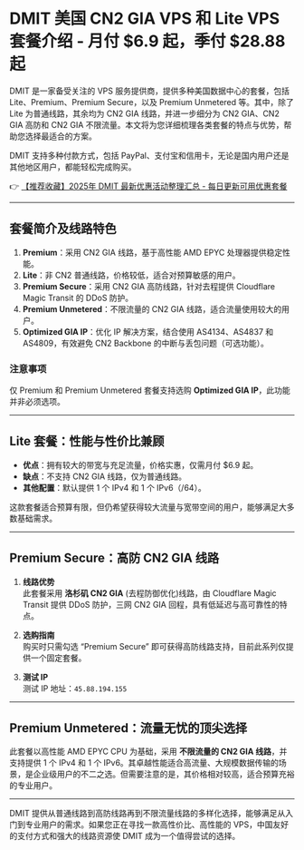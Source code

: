 # DMIT 美国 CN2 GIA VPS 和 Lite VPS 套餐介绍 - 月付 $6.9 起，季付 $28.88 起

DMIT 是一家备受关注的 VPS 服务提供商，提供多种美国数据中心的套餐，包括 Lite、Premium、Premium Secure，以及 Premium Unmetered 等。其中，除了 Lite 为普通线路，其余均为 CN2 GIA 线路，并进一步细分为 CN2 GIA、CN2 GIA 高防和 CN2 GIA 不限流量。本文将为您详细梳理各类套餐的特点与优势，帮助您选择最适合的方案。

DMIT 支持多种付款方式，包括 PayPal、支付宝和信用卡，无论是国内用户还是其他地区用户，都能轻松完成购买。

👉 [【推荐收藏】2025年 DMIT 最新优惠活动整理汇总 - 每日更新可用优惠套餐](https://bit.ly/dmit_coupon)

---

## 套餐简介及线路特色

1. **Premium**：采用 CN2 GIA 线路，基于高性能 AMD EPYC 处理器提供稳定性能。
2. **Lite**：非 CN2 普通线路，价格较低，适合对预算敏感的用户。
3. **Premium Secure**：采用 CN2 GIA 高防线路，针对去程提供 Cloudflare Magic Transit 的 DDoS 防护。
4. **Premium Unmetered**：不限流量的 CN2 GIA 线路，适合流量使用较大的用户。
5. **Optimized GIA IP**：优化 IP 解决方案，结合使用 AS4134、AS4837 和 AS4809，有效避免 CN2 Backbone 的中断与丢包问题（可选功能）。

### 注意事项
仅 Premium 和 Premium Unmetered 套餐支持选购 **Optimized GIA IP**，此功能并非必须选项。

---

## Lite 套餐：性能与性价比兼顾

- **优点**：拥有较大的带宽与充足流量，价格实惠，仅需月付 $6.9 起。
- **缺点**：不支持 CN2 GIA 线路，仅为普通线路。
- **其他配置**：默认提供 1 个 IPv4 和 1 个 IPv6（/64）。

这款套餐适合预算有限，但仍希望获得较大流量与宽带空间的用户，能够满足大多数基础需求。

---

## Premium Secure：高防 CN2 GIA 线路

1. **线路优势**  
   此套餐采用 **洛杉矶 CN2 GIA** (去程防御优化)线路，由 Cloudflare Magic Transit 提供 DDoS 防护，三网 CN2 GIA 回程，具有低延迟与高可靠性的特点。

2. **选购指南**  
   购买时只需勾选 “Premium Secure” 即可获得高防线路支持，目前此系列仅提供一个固定套餐。

3. **测试 IP**  
   测试 IP 地址：`45.88.194.155`

---

## Premium Unmetered：流量无忧的顶尖选择

此套餐以高性能 AMD EPYC CPU 为基础，采用 **不限流量的 CN2 GIA 线路**，并支持提供 1 个 IPv4 和 1 个 IPv6。其卓越性能适合高流量、大规模数据传输的场景，是企业级用户的不二之选。但需要注意的是，其价格相对较高，适合预算充裕的专业用户。

---

DMIT 提供从普通线路到高防线路再到不限流量线路的多样化选择，能够满足从入门到专业用户的需求。如果您正在寻找一款高性价比、高性能的 VPS，中国友好的支付方式和强大的线路资源使 DMIT 成为一个值得尝试的选择。